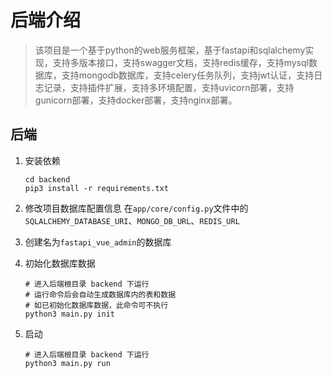# 后端介绍

> 该项目是一个基于python的web服务框架，基于fastapi和sqlalchemy实现，支持多版本接口，支持swagger文档，支持redis缓存，支持mysql数据库，支持mongodb数据库，支持celery任务队列，支持jwt认证，支持日志记录，支持插件扩展，支持多环境配置，支持uvicorn部署，支持gunicorn部署，支持docker部署，支持nginx部署。

## 后端

1. 安装依赖

   ```shell
   cd backend
   pip3 install -r requirements.txt
   ```

2. 修改项目数据库配置信息
   在`app/core/config.py`文件中的`SQLALCHEMY_DATABASE_URI`、`MONGO_DB_URL`、`REDIS_URL`

3. 创建名为`fastapi_vue_admin`的数据库

4. 初始化数据库数据

   ```shell
   # 进入后端根目录 backend 下运行
   # 运行命令后会自动生成数据库内的表和数据
   # 如已初始化数据库数据，此命令可不执行
   python3 main.py init
   ```

5. 启动

   ```shell
   # 进入后端根目录 backend 下运行
   python3 main.py run
   ```

